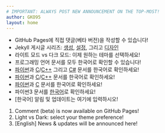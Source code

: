 ```yaml
---
# IMPORTANT: ALWAYS POST NEW ANNOUNCEMENT ON THE TOP-MOST!
author: GKO95
layout: home
---
```

* GitHub Pages에 직접 댓글(베타 버전)을 작성할 수 있습니다!
* Jekyll 게시글 시리즈: [생성](/blog/ko.creating-jekyll-site/), [설정](/blog/ko.configuring-jekyll-site/), 그리고 [디자인](/blog/ko.designing-jekyll-site/)
* 라이트 모드 vs 다크 모드: 이제 원하는 테마를 선택하세요!
* 프로그래밍 언어 문서를 모두 한국어로 확인할 수 있습니다!
* [파이썬](./docs/programming/ko/PRGMING_Python/)과 [C](./docs/programming/ko/PRGMING_C/)/[C++](./docs/programming/ko/PRGMING_Cpp/) 그리고 [C#](./docs/programming/ko/PRGMING_Csharp/) 문서를 한국어로 확인하세요!
* [파이썬](./docs/programming/ko/PRGMING_Python/)과 [C](./docs/programming/ko/PRGMING_C/)/[C++](./docs/programming/ko/PRGMING_Cpp/) 문서를 한국어로 확인하세요!
* [파이썬](./docs/programming/ko/PRGMING_Python/)과 [C](./docs/programming/ko/PRGMING_C/) 문서를 한국어로 확인하세요!
* 파이썬3 문서를 [한국어](./docs/programming/ko/PRGMING_Python/)로 확인하세요!
* [한국어] 알림 및 업데이트는 여기에 입력하시오!

1. Comment (beta) is now available on GitHub Pages!
1. Light vs Dark: select your theme preference!
1. [English] News & updates will be announced here!
